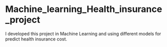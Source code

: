 # Machine_learning_Health_insurance_project
I developed this project in Machine Learning and using different models for predict health insurance cost.

